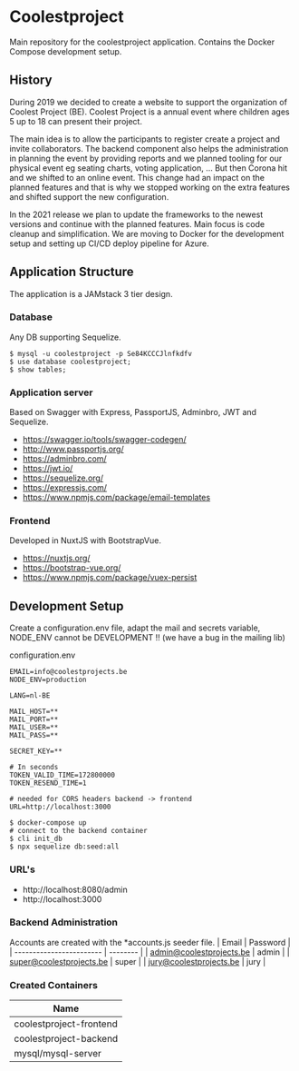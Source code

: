 # Coolestproject

Main repository for the coolestproject application. Contains the Docker Compose development setup.

## History

During 2019 we decided to create a website to support the organization of Coolest Project (BE). Coolest Project is a annual event where children ages 5 up to 18 can present their project.

The main idea is to allow the participants to register create a project and invite collaborators. The backend component also helps the administration in planning the event by providing reports and we planned tooling for our physical event eg seating charts, voting application, ... But then Corona hit and we shifted to an online event. This change had an impact on the planned features and that is why we stopped working on the extra features and shifted support the new configuration.

In the 2021 release we plan to update the frameworks to the newest versions and continue with the planned features. Main focus is code cleanup and simplification. We are moving to Docker for the development setup and setting up CI/CD deploy pipeline for Azure.

## Application Structure

The application is a JAMstack 3 tier design.

### Database

Any DB supporting Sequelize.

```console
$ mysql -u coolestproject -p Se84KCCCJlnfkdfv
$ use database coolestproject;
$ show tables;
```

### Application server

Based on Swagger with Express, PassportJS, Adminbro, JWT and Sequelize.

- https://swagger.io/tools/swagger-codegen/
- http://www.passportjs.org/
- https://adminbro.com/
- https://jwt.io/
- https://sequelize.org/
- https://expressjs.com/
- https://www.npmjs.com/package/email-templates

### Frontend

Developed in NuxtJS with BootstrapVue.

- https://nuxtjs.org/
- https://bootstrap-vue.org/
- https://www.npmjs.com/package/vuex-persist

## Development Setup

Create a configuration.env file, adapt the mail and secrets variable, NODE_ENV cannot be DEVELOPMENT !! (we have a bug in the mailing lib)

configuration.env

```
EMAIL=info@coolestprojects.be
NODE_ENV=production

LANG=nl-BE

MAIL_HOST=**
MAIL_PORT=**
MAIL_USER=**
MAIL_PASS=**

SECRET_KEY=**

# In seconds
TOKEN_VALID_TIME=172800000
TOKEN_RESEND_TIME=1

# needed for CORS headers backend -> frontend
URL=http://localhost:3000

```

```console
$ docker-compose up
# connect to the backend container
$ cli init_db
$ npx sequelize db:seed:all

```

### URL's

- http://localhost:8080/admin
- http://localhost:3000

### Backend Administration

Accounts are created with the \*accounts.js seeder file.
| Email | Password |
| ------------------------ | -------- |
| admin@coolestprojects.be | admin |
| super@coolestprojects.be | super |
| jury@coolestprojects.be | jury |

### Created Containers

| Name                    |
| ----------------------- |
| coolestproject-frontend |
| coolestproject-backend  |
| mysql/mysql-server      |
